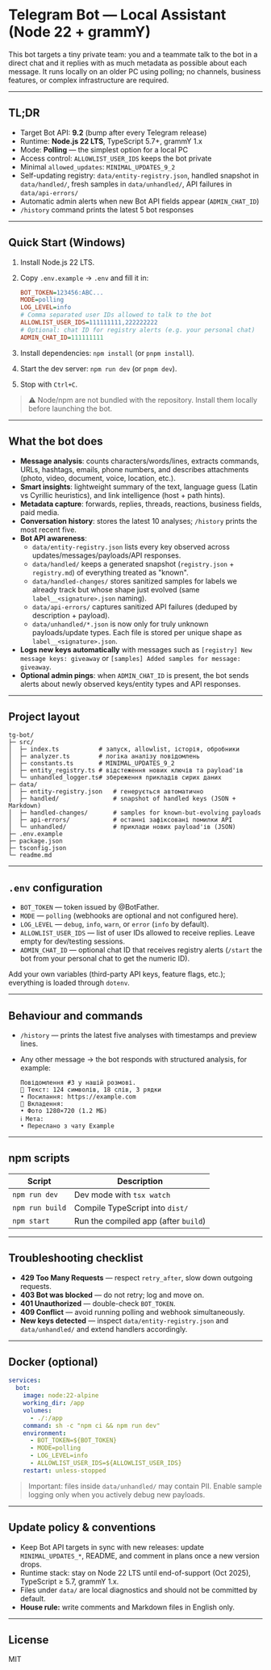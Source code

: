 # Telegram Bot — Local Assistant (Node 22 + grammY)

This bot targets a tiny private team: you and a teammate talk to the bot in a direct chat and it replies with as much metadata as possible about each message. It runs locally on an older PC using polling; no channels, business features, or complex infrastructure are required.

---

## TL;DR

- Target Bot API: **9.2** (bump after every Telegram release)
- Runtime: **Node.js 22 LTS**, TypeScript 5.7+, grammY 1.x
- Mode: **Polling** — the simplest option for a local PC
- Access control: `ALLOWLIST_USER_IDS` keeps the bot private
- Minimal `allowed_updates`: `MINIMAL_UPDATES_9_2`
- Self-updating registry: `data/entity-registry.json`, handled snapshot in `data/handled/`, fresh samples in `data/unhandled/`, API failures in `data/api-errors/`
- Automatic admin alerts when new Bot API fields appear (`ADMIN_CHAT_ID`)
- `/history` command prints the latest 5 bot responses

---

## Quick Start (Windows)

1. Install Node.js 22 LTS.
2. Copy `.env.example` → `.env` and fill it in:

   ```ini
   BOT_TOKEN=123456:ABC...
   MODE=polling
   LOG_LEVEL=info
   # Comma separated user IDs allowed to talk to the bot
   ALLOWLIST_USER_IDS=111111111,222222222
   # Optional: chat ID for registry alerts (e.g. your personal chat)
   ADMIN_CHAT_ID=111111111
   ```

3. Install dependencies: `npm install` (or `pnpm install`).
4. Start the dev server: `npm run dev` (or `pnpm dev`).
5. Stop with `Ctrl+C`.

> ⚠️ Node/npm are not bundled with the repository. Install them locally before launching the bot.

---

## What the bot does

- **Message analysis**: counts characters/words/lines, extracts commands, URLs, hashtags, emails, phone numbers, and describes attachments (photo, video, document, voice, location, etc.).
- **Smart insights**: lightweight summary of the text, language guess (Latin vs Cyrillic heuristics), and link intelligence (host + path hints).
- **Metadata capture**: forwards, replies, threads, reactions, business fields, paid media.
- **Conversation history**: stores the latest 10 analyses; `/history` prints the most recent five.
- **Bot API awareness**:
  - `data/entity-registry.json` lists every key observed across updates/messages/payloads/API responses.
  - `data/handled/` keeps a generated snapshot (`registry.json` + `registry.md`) of everything treated as "known".
  - `data/handled-changes/` stores sanitized samples for labels we already track but whose shape just evolved (same `label__<signature>.json` naming).
  - `data/api-errors/` captures sanitized API failures (deduped by description + payload).
  - `data/unhandled/*.json` is now only for truly unknown payloads/update types. Each file is stored per unique shape as `label__<signature>.json`.
- **Logs new keys automatically** with messages such as `[registry] New message keys: giveaway` or `[samples] Added samples for message: giveaway`.
- **Optional admin pings**: when `ADMIN_CHAT_ID` is present, the bot sends alerts about newly observed keys/entity types and API responses.

---

## Project layout

```
tg-bot/
├─ src/
│  ├─ index.ts           # запуск, allowlist, історія, обробники
│  ├─ analyzer.ts        # логіка аналізу повідомлень
│  ├─ constants.ts       # MINIMAL_UPDATES_9_2
│  ├─ entity_registry.ts # відстеження нових ключів та payload'ів
│  └─ unhandled_logger.ts# збереження прикладів сирих даних
├─ data/
│  ├─ entity-registry.json   # генерується автоматично
│  ├─ handled/               # snapshot of handled keys (JSON + Markdown)
│  ├─ handled-changes/       # samples for known-but-evolving payloads
│  ├─ api-errors/            # останні зафіксовані помилки API
│  └─ unhandled/             # приклади нових payload'ів (JSON)
├─ .env.example
├─ package.json
├─ tsconfig.json
└─ readme.md
```

---

## `.env` configuration

- `BOT_TOKEN` — token issued by @BotFather.
- `MODE` — `polling` (webhooks are optional and not configured here).
- `LOG_LEVEL` — `debug`, `info`, `warn`, or `error` (`info` by default).
- `ALLOWLIST_USER_IDS` — list of user IDs allowed to receive replies. Leave empty for dev/testing sessions.
- `ADMIN_CHAT_ID` — optional chat ID that receives registry alerts (`/start` the bot from your personal chat to get the numeric ID).

Add your own variables (third-party API keys, feature flags, etc.); everything is loaded through `dotenv`.

---

## Behaviour and commands

- `/history` — prints the latest five analyses with timestamps and preview lines.
- Any other message → the bot responds with structured analysis, for example:

  ```
  Повідомлення #3 у нашій розмові.
  📝 Текст: 124 символів, 18 слів, 3 рядки
  • Посилання: https://example.com
  📎 Вкладення:
  • Фото 1280×720 (1.2 МБ)
  ℹ️ Мета:
  • Переслано з чату Example
  ```

---

## npm scripts

| Script         | Description                              |
|----------------|------------------------------------------|
| `npm run dev`  | Dev mode with `tsx watch`
| `npm run build`| Compile TypeScript into `dist/`
| `npm start`    | Run the compiled app (after `build`)

---

## Troubleshooting checklist

- **429 Too Many Requests** — respect `retry_after`, slow down outgoing requests.
- **403 Bot was blocked** — do not retry; log and move on.
- **401 Unauthorized** — double-check `BOT_TOKEN`.
- **409 Conflict** — avoid running polling and webhook simultaneously.
- **New keys detected** — inspect `data/entity-registry.json` and `data/unhandled/` and extend handlers accordingly.

---

## Docker (optional)

```yaml
services:
  bot:
    image: node:22-alpine
    working_dir: /app
    volumes:
      - ./:/app
    command: sh -c "npm ci && npm run dev"
    environment:
      - BOT_TOKEN=${BOT_TOKEN}
      - MODE=polling
      - LOG_LEVEL=info
      - ALLOWLIST_USER_IDS=${ALLOWLIST_USER_IDS}
    restart: unless-stopped
```

> Important: files inside `data/unhandled/` may contain PII. Enable sample logging only when you actively debug new payloads.

---

## Update policy & conventions

- Keep Bot API targets in sync with new releases: update `MINIMAL_UPDATES_*`, README, and comment in plans once a new version drops.
- Runtime stack: stay on Node 22 LTS until end-of-support (Oct 2025), TypeScript ≥ 5.7, grammY 1.x.
- Files under `data/` are local diagnostics and should not be committed by default.
- **House rule:** write comments and Markdown files in English only.

---

## License

MIT

